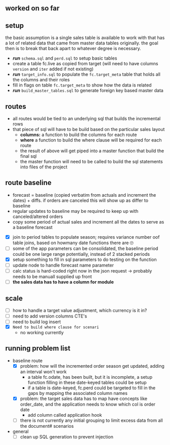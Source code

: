 ## worked on so far

setup
----------------------------------------------------------------------------------------------------------------------------------------------------
the basic assumption is a single sales table is available to work with that has a lot of related data that came from master data tables originally.
the goal then is to break that back apart to whatever degree is necessary.

* _**run**_ `schema.sql` and `perd.sql` to setup basic tables
* create a table fc.live as copied from target (will need to have columns `version` and `iter` added if not existing)
* _**run**_ `target_info.sql` to populate the `fc.target_meta` table that holds all the columns and their roles
* fill in flags on table `fc.target_meta` to show how the data is related
* _**run**_ `build_master_tables.sql` to generate foreign key based master data


routes
----------------------------------------------------------------------------------------------------------------------------------------------------
* all routes would be tied to an underlying sql that builds the incremental rows
* that piece of sql will have to be build based on the particular sales layout
    * **columns:** a function to build the columns for each route
    * **where** a function to build the where clause will be required for each route
    * the result of above will get piped into a master function that build the final sql
    * the master function will need to be called to build the sql statements into files of the project


route baseline
----------------------------------------------------------------------------------------------------------------------------------------------------
* forecast = baseline (copied verbatim from actuals and increment the dates) + diffs. if orders are canceled this will show up as differ to baseline
* regular updates to baseline may be required to keep up with canceled/altered orders
* copy some period of actual sales and increment all the dates to serve as a baseline forecast

- [x] join to period tables to populate season; requires variance number oof table joins, based on howmany date functions there are 🙄
- [ ] some of the app parameters can be consolidated, the baseline period could be one large range potentially, instead of 2 stacked periods
- [x] setup something to fill in sql parameters to do testing on the function
- [ ] update node to handle forecast name parameter
- [ ] calc status is hard-coded right now in the json request -> probably needs to be manuall supplied up front
- [ ] **the sales data has to have a column for module**

scale
----------------------------------------------------------------------------------------------------------------------------------------------------
- [ ] how to handle a target value adjustment, which currency is it in?
- [ ] need to add version columns CTE's
- [ ] need to build log insert
- [x] `Need to build where clause for scenari`
    * no working currently

running problem list
----------------------------------------------------------------------------------------------------------------------------------------------------
* baseline route
    - [x] problem: how will the incremented order season get updated, adding an interval won't work
        * a table fc.odate, has been built, but it is incomplete, a setup function filling in these date-keyed tables could be setup
        * if a table is date-keyed, fc.perd could be targeted to fill in the gaps by mapping the associated column names
    - [x] problem: the target sales data has to map have concepts like order_date, and the application needs to know which col is order date
        * add column called application hook
    - [ ] there is not currently any initial grouping to limit excess data from all the document# scenarios
* general
    - [ ] clean up SQL generation to prevent injection
